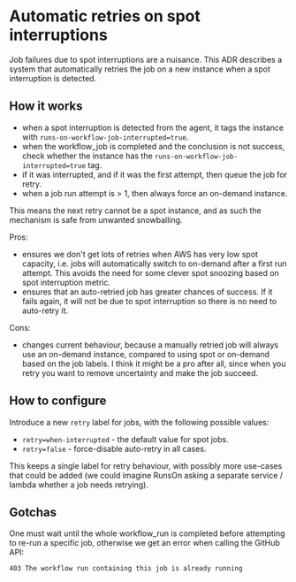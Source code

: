 # Automatic retries on spot interruptions

Job failures due to spot interruptions are a nuisance. This ADR describes a system that automatically retries the job on a new instance when a spot interruption is detected.

## How it works

- when a spot interruption is detected from the agent, it tags the instance with `runs-on-workflow-job-interrupted=true`.
- when the workflow_job is completed and the conclusion is not success, check whether the instance has the `runs-on-workflow-job-interrupted=true` tag.
- if it was interrupted, and if it was the first attempt, then queue the job for retry.
- when a job run attempt is > 1, then always force an on-demand instance.

This means the next retry cannot be a spot instance, and as such the mechanism is safe from unwanted snowballing.

Pros:

- ensures we don't get lots of retries when AWS has very low spot capacity, i.e. jobs will automatically switch to on-demand after a first run attempt. This avoids the need for some clever spot snoozing based on spot interruption metric.
- ensures that an auto-retried job has greater chances of success. If it fails again, it will not be due to spot interruption so there is no need to auto-retry it.

Cons:

- changes current behaviour, because a manually retried job will always use an on-demand instance, compared to using spot or on-demand based on the job labels. I think it might be a pro after all, since when you retry you want to remove uncertainty and make the job succeed.

## How to configure

Introduce a new `retry` label for jobs, with the following possible values:

- `retry=when-interrupted` - the default value for spot jobs.
- `retry=false` - force-disable auto-retry in all cases.

This keeps a single label for retry behaviour, with possibly more use-cases that could be added (we could imagine RunsOn asking a separate service / lambda whether a job needs retrying).

## Gotchas

One must wait until the whole workflow_run is completed before attempting to re-run a specific job, otherwise we get an error when calling the GitHub API:

```
403 The workflow run containing this job is already running
```
